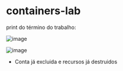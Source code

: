 # containers-lab

print do término do trabalho:

![image](https://github.com/user-attachments/assets/2b3ed597-c73f-4d5b-87f9-e255475e8b22)


![image](https://github.com/user-attachments/assets/43c5f6ed-420e-4723-bc1d-7672c19184b3)


- Conta já excluida e recursos já destruidos

